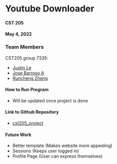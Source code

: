 # Youtube Downloader

#### CST 205

#### May 4, 2022

### Team Members 

CST205 group 7335:
- [Justin Le](https://github.com/justle56)
- [Jose Barroso A](https://github.com/jbarrosoarr)
- [Runcheng Zheng](https://github.com/shinnjiteta)

#### How to Run Program

- Will be updated once project is done

#### Link to Github Repository

- [cst205_project](https://github.com/JustLe56/cst205_project)

#### Future Work
- Better template (Makes website more appealing)
- Sessions (Keeps user logged in)
- Profile Page (User can express themselves)
